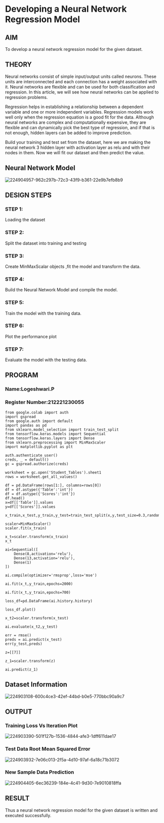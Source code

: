 # Developing a Neural Network Regression Model


## AIM
To develop a neural network regression model for the given dataset.


## THEORY
Neural networks consist of simple input/output units called neurons. These units are interconnected and each connection has a weight associated with it. Neural networks are flexible and can be used for both classification and regression. In this article, we will see how neural networks can be applied to regression problems.

Regression helps in establishing a relationship between a dependent variable and one or more independent variables. Regression models work well only when the regression equation is a good fit for the data. Although neural networks are complex and computationally expensive, they are flexible and can dynamically pick the best type of regression, and if that is not enough, hidden layers can be added to improve prediction.

Build your training and test set from the dataset, here we are making the neural network 3 hidden layer with activation layer as relu and with their nodes in them. Now we will fit our dataset and then predict the value.


## Neural Network Model
![224904957-962c297b-72c3-43f9-b361-22e9b7efb8b9](https://github.com/logeshwari2004/basic-nn-model/assets/94211349/96b14e99-21f1-45a6-b519-84677c27c181)


## DESIGN STEPS
### STEP 1:
Loading the dataset
### STEP 2:
Split the dataset into training and testing
### STEP 3:
Create MinMaxScalar objects ,fit the model and transform the data.
### STEP 4:
Build the Neural Network Model and compile the model.
### STEP 5:
Train the model with the training data.
### STEP 6:
Plot the performance plot
### STEP 7:
Evaluate the model with the testing data.
## PROGRAM
### Name:Logeshwari.P
### Register Number:212221230055
```
from google.colab import auth
import gspread
from google.auth import default
import pandas as pd
from sklearn.model_selection import train_test_split
from tensorflow.keras.models import Sequential
from tensorflow.keras.layers import Dense
from sklearn.preprocessing import MinMaxScaler
import matplotlib.pyplot as plt

auth.authenticate_user()
creds, _ = default()
gc = gspread.authorize(creds)

worksheet = gc.open('Student_Tables').sheet1
rows = worksheet.get_all_values()

df = pd.DataFrame(rows[1:], columns=rows[0])
df = df.astype({'Table':'int'})
df = df.astype({'Scores':'int'})
df.head()
x=df[['Table']].values
y=df[['Scores']].values

x_train,x_test,y_train,y_test=train_test_split(x,y,test_size=0.3,random_state=0)

scaler=MinMaxScaler()
scaler.fit(x_train)

x_t=scaler.transform(x_train)
x_t

ai=Sequential([
    Dense(8,activation='relu'),
    Dense(13,activation='relu'),
    Dense(1)
])

ai.compile(optimizer='rmsprop',loss='mse')

ai.fit(x_t,y_train,epochs=2000)

ai.fit(x_t,y_train,epochs=700)

loss_df=pd.DataFrame(ai.history.history)

loss_df.plot()

x_t2=scaler.transform(x_test)

ai.evaluate(x_t2,y_test)

err = rmse()
preds = ai.predict(x_test)
err(y_test,preds)

z=[[7]]

z_1=scaler.transform(z)

ai.predict(z_1)

```


## Dataset Information


![224903108-600c4ce3-42ef-44bd-b0e5-770bbc90a9c7](https://github.com/logeshwari2004/basic-nn-model/assets/94211349/b7874884-a671-499a-a30c-a36c999698d9)
## OUTPUT


### Training Loss Vs Iteration Plot
![224903390-501f127b-1536-4844-afe3-1dff611dae17](https://github.com/logeshwari2004/basic-nn-model/assets/94211349/6d8ac3a3-5c9b-428b-83d7-371c17ed7ac1)


### Test Data Root Mean Squared Error
![224903932-7e06c013-2f5a-4d10-97af-6a18c71b3072](https://github.com/logeshwari2004/basic-nn-model/assets/94211349/93c02d58-65d4-4e88-bc13-7a337a9608c5)


### New Sample Data Prediction
![224904405-6ec36239-184e-4c41-9d30-7e9010818ffa](https://github.com/logeshwari2004/basic-nn-model/assets/94211349/f4fa90ad-15b3-42d6-941f-cb4309a33a68)


## RESULT
Thus a neural network regression model for the given dataset is written and executed successfully.
